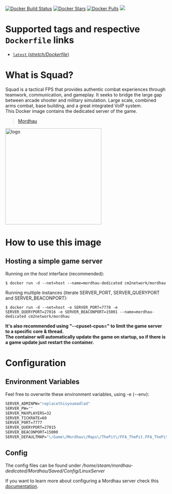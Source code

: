 [![Docker Build Status](https://img.shields.io/docker/build/cm2network/mordhau.svg)](https://hub.docker.com/r/cm2network/mordhau/) [![Docker Stars](https://img.shields.io/docker/stars/cm2network/mordhau.svg)](https://hub.docker.com/r/cm2network/mordhau/) [![Docker Pulls](https://img.shields.io/docker/pulls/cm2network/mordhau.svg)](https://hub.docker.com/r/cm2network/mordhau/) [![](https://images.microbadger.com/badges/image/cm2network/mordhau.svg)](https://microbadger.com/images/cm2network/mordhau)
# Supported tags and respective `Dockerfile` links
-	[`latest` (*stretch/Dockerfile*)](https://github.com/CM2Walki/Mordhau/blob/master/stretch/Dockerfile)

# What is Squad?
Squad is a tactical FPS that provides authentic combat experiences through teamwork, communication, and gameplay. It seeks to bridge the large gap between arcade shooter and military simulation. Large scale, combined arms combat, base building, and a great integrated VoIP system. <br/>
This Docker image contains the dedicated server of the game. <br/>

> [Mordhau](https://store.steampowered.com/app/629760/MORDHAU/)

<img src="https://mordhau.com/static/presskit/mordhau_logo.png" alt="logo" width="300"/></img>

# How to use this image

## Hosting a simple game server
Running on the *host* interface (recommended):<br/>
```console
$ docker run -d --net=host --name=mordhau-dedicated cm2network/mordhau
```

Running multiple instances (iterate SERVER_PORT, SERVER_QUERYPORT and SERVER_BEACONPORT):<br/>
```console
$ docker run -d --net=host -e SERVER_PORT=7778 -e SERVER_QUERYPORT=27016 -e SERVER_BEACONPORT=15001 --name=mordhau-dedicated cm2network/mordhau
```

**It's also recommended using "--cpuset-cpus=" to limit the game server to a specific core & thread.**<br/>
**The container will automatically update the game on startup, so if there is a game update just restart the container.**

# Configuration
## Environment Variables
Feel free to overwrite these environment variables, using -e (--env):
```dockerfile
SERVER_ADMINPW="replacethisyoumadlad"
SERVER_PW=""
SERVER_MAXPLAYERS=32
SERVER_TICKRATE=60
SERVER_PORT=7777
SERVER_QUERYPORT=27015
SERVER_BEACONPORT=15000
SERVER_DEFAULTMAP="\/Game\/Mordhau\/Maps\/ThePit\/FFA_ThePit.FFA_ThePit"
```

## Config
The config files can be found under */home/steam/mordhau-dedicated/Mordhau/Saved/Config/LinuxServer*

If you want to learn more about configuring a Mordhau server check this [documentation](https://mordhau.gamepedia.com/Dedicated_Server_Hosting_Guide#Tweaks_and_configurations).

